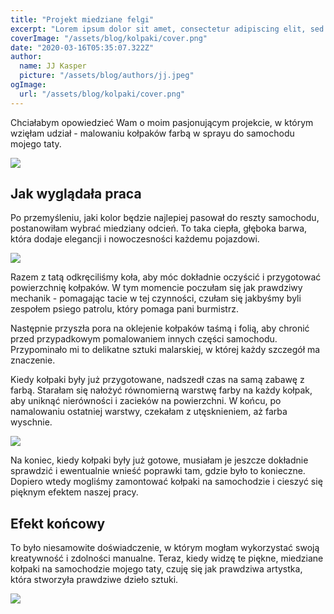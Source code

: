 ```yaml
---
title: "Projekt miedziane felgi"
excerpt: "Lorem ipsum dolor sit amet, consectetur adipiscing elit, sed do eiusmod tempor incididunt ut labore et dolore magna aliqua. Praesent elementum facilisis leo vel fringilla est ullamcorper eget. At imperdiet dui accumsan sit amet nulla facilities morbi tempus."
coverImage: "/assets/blog/kolpaki/cover.png"
date: "2020-03-16T05:35:07.322Z"
author:
  name: JJ Kasper
  picture: "/assets/blog/authors/jj.jpeg"
ogImage:
  url: "/assets/blog/kolpaki/cover.png"
---
```


Chciałabym opowiedzieć Wam o moim pasjonującym projekcie, w którym wzięłam udział - malowaniu kołpaków farbą w sprayu do samochodu mojego taty.

![](https://i.ibb.co/5KZvHY1/279903419-321090150150502-702076264590928446-n.jpg)

## Jak wyglądała praca

Po przemyśleniu, jaki kolor będzie najlepiej pasował do reszty samochodu, postanowiłam wybrać miedziany odcień. To taka ciepła, głęboka barwa, która dodaje elegancji i nowoczesności każdemu pojazdowi.

![](https://i.ibb.co/pbFQxSP/279770633-344290801019678-1661402090032036200-n.jpg)

Razem z tatą odkręciliśmy koła, aby móc dokładnie oczyścić i przygotować powierzchnię kołpaków. W tym momencie poczułam się jak prawdziwy mechanik - pomagając tacie w tej czynności, czułam się jakbyśmy byli zespołem psiego patrolu, który pomaga pani burmistrz.

Następnie przyszła pora na oklejenie kołpaków taśmą i folią, aby chronić przed przypadkowym pomalowaniem innych części samochodu. Przypominało mi to delikatne sztuki malarskiej, w której każdy szczegół ma znaczenie.

Kiedy kołpaki były już przygotowane, nadszedł czas na samą zabawę z farbą. Starałam się nałożyć równomierną warstwę farby na każdy kołpak, aby uniknąć nierówności i zacieków na powierzchni. W końcu, po namalowaniu ostatniej warstwy, czekałam z utęsknieniem, aż farba wyschnie.

![](https://i.ibb.co/SX3KXyY/279943862-410651883932813-5200632265605918155-n.jpg)

Na koniec, kiedy kołpaki były już gotowe, musiałam je jeszcze dokładnie sprawdzić i ewentualnie wnieść poprawki tam, gdzie było to konieczne. Dopiero wtedy mogliśmy zamontować kołpaki na samochodzie i cieszyć się pięknym efektem naszej pracy.

## Efekt końcowy

To było niesamowite doświadczenie, w którym mogłam wykorzystać swoją kreatywność i zdolności manualne. Teraz, kiedy widzę te piękne, miedziane kołpaki na samochodzie mojego taty, czuję się jak prawdziwa artystka, która stworzyła prawdziwe dzieło sztuki.

![](https://i.ibb.co/nBV7kMc/279793651-334134988820954-3708177780967655409-n.jpg)
